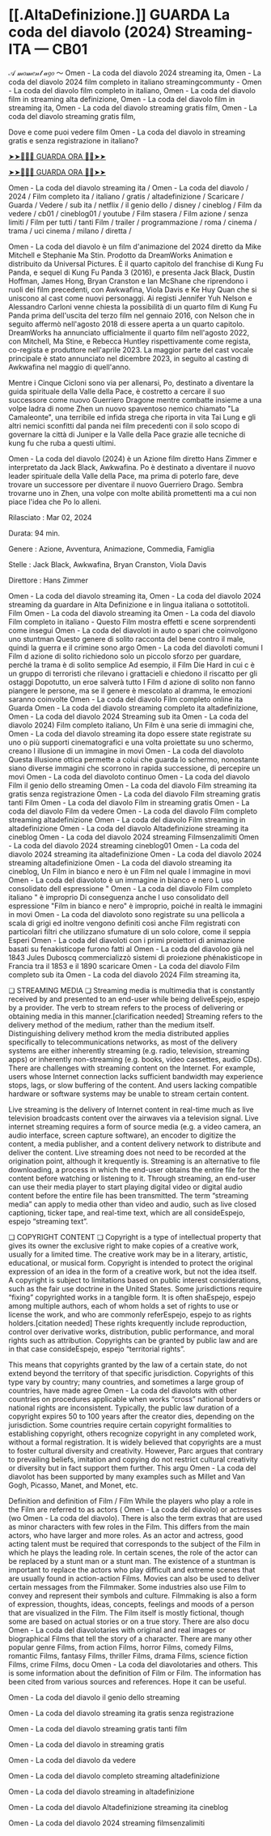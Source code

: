# [[.AltaDefinizione.]] GUARDA La coda del diavolo (2024) Streaming-ITA — CB01
𝒜 𝓂𝑜𝓂𝑒𝓃𝓉 𝒶𝑔𝑜 ～ Omen - La coda del diavolo 2024 streaming ita, Omen - La coda del diavolo 2024 film completo in italiano streamingcommunty - Omen - La coda del diavolo film completo in italiano, Omen - La coda del diavolo film in streaming alta definizione, Omen - La coda del diavolo film in streaming ita, Omen - La coda del diavolo streaming gratis film, Omen - La coda del diavolo streaming gratis film,

Dove e come puoi vedere film Omen - La coda del diavolo in streaming gratis e senza registrazione in italiano?

[➤➤🔴✅📱 GUARDA ORA 🔴✅➤➤](https://www.megavids.online/movie/1250620/la-coda-del-diavolo.html?githCODE)

[➤➤🔴✅📱 GUARDA ORA 🔴✅➤➤](https://www.megavids.online/movie/1250620/la-coda-del-diavolo.html?githCODE)

Omen - La coda del diavolo streaming ita / Omen - La coda del diavolo / 2024 / Film completo ita / italiano / gratis / altadefinizione / Scaricare / Guarda / Vedere / sub ita / netflix / il genio dello / disney / cineblog / Film da vedere / cb01 / cineblog01 / youtube / Film stasera / Film azione / senza limiti / Film per tutti / tanti Film / trailer / programmazione / roma / cinema / trama / uci cinema / milano / diretta /

Omen - La coda del diavolo è un film d'animazione del 2024 diretto da Mike Mitchell e Stephanie Ma Stin. Prodotto da DreamWorks Animation e distribuito da Universal Pictures. È il quarto capitolo del franchise di Kung Fu Panda, e sequel di Kung Fu Panda 3 (2016), e presenta Jack Black, Dustin Hoffman, James Hong, Bryan Cranston e Ian McShane che riprendono i ruoli dei film precedenti, con Awkwafina, Viola Davis e Ke Huy Quan che si uniscono al cast come nuovi personaggi. Ai registi Jennifer Yuh Nelson e Alessandro Carloni venne chiesta la possibilità di un quarto film di Kung Fu Panda prima dell'uscita del terzo film nel gennaio 2016, con Nelson che in seguito affermò nell'agosto 2018 di essere aperta a un quarto capitolo. DreamWorks ha annunciato ufficialmente il quarto film nell'agosto 2022, con Mitchell, Ma Stine, e Rebecca Huntley rispettivamente come regista, co-regista e produttore nell'aprile 2023. La maggior parte del cast vocale principale è stato annunciato nel dicembre 2023, in seguito al casting di Awkwafina nel maggio di quell'anno.

Mentre i Cinque Cicloni sono via per allenarsi, Po, destinato a diventare la guida spirituale della Valle della Pace, è costretto a cercare il suo successore come nuovo Guerriero Dragone mentre combatte insieme a una volpe ladra di nome Zhen un nuovo spaventoso nemico chiamato "La Camaleonte", una terribile ed infida strega che riporta in vita Tai Lung e gli altri nemici sconfitti dal panda nei film precedenti con il solo scopo di governare la città di Juniper e la Valle della Pace grazie alle tecniche di kung fu che ruba a questi ultimi.

Omen - La coda del diavolo (2024) è un Azione film diretto Hans Zimmer e interpretato da Jack Black, Awkwafina. Po è destinato a diventare il nuovo leader spirituale della Valle della Pace, ma prima di poterlo fare, deve trovare un successore per diventare il nuovo Guerriero Drago. Sembra trovarne uno in Zhen, una volpe con molte abilità promettenti ma a cui non piace l'idea che Po lo alleni.

Rilasciato : Mar 02, 2024

Durata: 94 min.

Genere : Azione, Avventura, Animazione, Commedia, Famiglia

Stelle : Jack Black, Awkwafina, Bryan Cranston, Viola Davis

Direttore : Hans Zimmer

Omen - La coda del diavolo streaming ita, Omen - La coda del diavolo 2024 streaming da guardare in Alta Definizione e in lingua italiana o sottotitoli. Film Omen - La coda del diavolo streaming ita Omen - La coda del diavolo Film completo in italiano - Questo Film mostra effetti e scene sorprendenti come insegui Omen - La coda del diavoloti in auto o spari che coinvolgono uno stuntman Questo genere di solito racconta del bene contro il male, quindi la guerra e il crimine sono argo Omen - La coda del diavoloti comuni I Film d azione di solito richiedono solo un piccolo sforzo per guardare, perché la trama è di solito semplice Ad esempio, il Film Die Hard in cui c è un gruppo di terroristi che rilevano i grattacieli e chiedono il riscatto per gli ostaggi Dopotutto, un eroe salverà tutto I Film d azione di solito non fanno piangere le persone, ma se il genere è mescolato al dramma, le emozioni saranno coinvolte Omen - La coda del diavolo Film completo online ita Guarda Omen - La coda del diavolo streaming completo ita altadefinizione, Omen - La coda del diavolo 2024 Streaming sub ita Omen - La coda del diavolo 2024) Film completo italiano, Un Film è una serie di immagini che, Omen - La coda del diavolo streaming ita dopo essere state registrate su uno o più supporti cinematografici e una volta proiettate su uno schermo, creano l illusione di un immagine in movi Omen - La coda del diavoloto Questa illusione ottica permette a colui che guarda lo schermo, nonostante siano diverse immagini che scorrono in rapida successione, di percepire un movi Omen - La coda del diavoloto continuo Omen - La coda del diavolo Film il genio dello streaming Omen - La coda del diavolo Film streaming ita gratis senza registrazione Omen - La coda del diavolo Film streaming gratis tanti Film Omen - La coda del diavolo Film in streaming gratis Omen - La coda del diavolo Film da vedere Omen - La coda del diavolo Film completo streaming altadefinizione Omen - La coda del diavolo Film streaming in altadefinizione Omen - La coda del diavolo Altadefinizione streaming ita cineblog Omen - La coda del diavolo 2024 streaming Filmsenzalimiti Omen - La coda del diavolo 2024 streaming cineblog01 Omen - La coda del diavolo 2024 streaming ita altadefinizione Omen - La coda del diavolo 2024 streaming altadefinizione Omen - La coda del diavolo streaming ita cineblog, Un Film in bianco e nero è un Film nel quale l immagine in movi Omen - La coda del diavoloto è un immagine in bianco e nero L uso consolidato dell espressione " Omen - La coda del diavolo Film completo italiano " è improprio Di conseguenza anche l uso consolidato dell espressione "Film in bianco e nero" è improprio, poiché in realtà le immagini in movi Omen - La coda del diavoloto sono registrate su una pellicola a scala di grigi ed inoltre vengono definiti così anche Film registrati con particolari filtri che utilizzano sfumature di un solo colore, come il seppia Esperi Omen - La coda del diavoloti con i primi proiettori di animazione basati su fenakisticope furono fatti al Omen - La coda del diavoloo già nel 1843 Jules Duboscq commercializzò sistemi di proiezione phénakisticope in Francia tra il 1853 e il 1890 scaricare Omen - La coda del diavolo Film completo sub ita Omen - La coda del diavolo 2024 Film streaming ita,

❏ STREAMING MEDIA ❏ Streaming media is multimedia that is constantly received by and presented to an end-user while being deliveEspejo, espejo by a provider. The verb to stream refers to the process of delivering or obtaining media in this manner.[clarification needed] Streaming refers to the delivery method of the medium, rather than the medium itself. Distinguishing delivery method krom the media distributed applies specifically to telecommunications networks, as most of the delivery systems are either inherently streaming (e.g. radio, television, streaming apps) or inherently non-streaming (e.g. books, video cassettes, audio CDs). There are challenges with streaming content on the Internet. For example, users whose Internet connection lacks sufficient bandwidth may experience stops, lags, or slow buffering of the content. And users lacking compatible hardware or software systems may be unable to stream certain content.

Live streaming is the delivery of Internet content in real-time much as live television broadcasts content over the airwaves via a television signal. Live internet streaming requires a form of source media (e.g. a video camera, an audio interface, screen capture software), an encoder to digitize the content, a media publisher, and a content delivery network to distribute and deliver the content. Live streaming does not need to be recorded at the origination point, although it krequently is. Streaming is an alternative to file downloading, a process in which the end-user obtains the entire file for the content before watching or listening to it. Through streaming, an end-user can use their media player to start playing digital video or digital audio content before the entire file has been transmitted. The term “streaming media” can apply to media other than video and audio, such as live closed captioning, ticker tape, and real-time text, which are all consideEspejo, espejo “streaming text”.

❏ COPYRIGHT CONTENT ❏ Copyright is a type of intellectual property that gives its owner the exclusive right to make copies of a creative work, usually for a limited time. The creative work may be in a literary, artistic, educational, or musical form. Copyright is intended to protect the original expression of an idea in the form of a creative work, but not the idea itself. A copyright is subject to limitations based on public interest considerations, such as the fair use doctrine in the United States. Some jurisdictions require “fixing” copyrighted works in a tangible form. It is often shaEspejo, espejo among multiple authors, each of whom holds a set of rights to use or license the work, and who are commonly referEspejo, espejo to as rights holders.[citation needed] These rights krequently include reproduction, control over derivative works, distribution, public performance, and moral rights such as attribution. Copyrights can be granted by public law and are in that case consideEspejo, espejo “territorial rights”.

This means that copyrights granted by the law of a certain state, do not extend beyond the territory of that specific jurisdiction. Copyrights of this type vary by country; many countries, and sometimes a large group of countries, have made agree Omen - La coda del diavolots with other countries on procedures applicable when works “cross” national borders or national rights are inconsistent. Typically, the public law duration of a copyright expires 50 to 100 years after the creator dies, depending on the jurisdiction. Some countries require certain copyright formalities to establishing copyright, others recognize copyright in any completed work, without a formal registration. It is widely believed that copyrights are a must to foster cultural diversity and creativity. However, Parc argues that contrary to prevailing beliefs, imitation and copying do not restrict cultural creativity or diversity but in fact support them further. This argu Omen - La coda del diavolot has been supported by many examples such as Millet and Van Gogh, Picasso, Manet, and Monet, etc.

Definition and definition of Film / Film While the players who play a role in the Film are referred to as actors ( Omen - La coda del diavolo) or actresses (wo Omen - La coda del diavolo). There is also the term extras that are used as minor characters with few roles in the Film. This differs from the main actors, who have larger and more roles. As an actor and actress, good acting talent must be required that corresponds to the subject of the Film in which he plays the leading role. In certain scenes, the role of the actor can be replaced by a stunt man or a stunt man. The existence of a stuntman is important to replace the actors who play difficult and extreme scenes that are usually found in action-action Films. Movies can also be used to deliver certain messages from the Filmmaker. Some industries also use Film to convey and represent their symbols and culture. Filmmaking is also a form of expression, thoughts, ideas, concepts, feelings and moods of a person that are visualized in the Film. The Film itself is mostly fictional, though some are based on actual stories or on a true story. There are also docu Omen - La coda del diavolotaries with original and real images or biographical Films that tell the story of a character. There are many other popular genre Films, from action Films, horror Films, comedy Films, romantic Films, fantasy Films, thriller Films, drama Films, science fiction Films, crime Films, docu Omen - La coda del diavolotaries and others. This is some information about the definition of Film or Film. The information has been cited from various sources and references. Hope it can be useful.

Omen - La coda del diavolo il genio dello streaming

Omen - La coda del diavolo streaming ita gratis senza registrazione

Omen - La coda del diavolo streaming gratis tanti film

Omen - La coda del diavolo in streaming gratis

Omen - La coda del diavolo da vedere

Omen - La coda del diavolo completo streaming altadefinizione

Omen - La coda del diavolo streaming in altadefinizione

Omen - La coda del diavolo Altadefinizione streaming ita cineblog

Omen - La coda del diavolo 2024 streaming filmsenzalimiti
